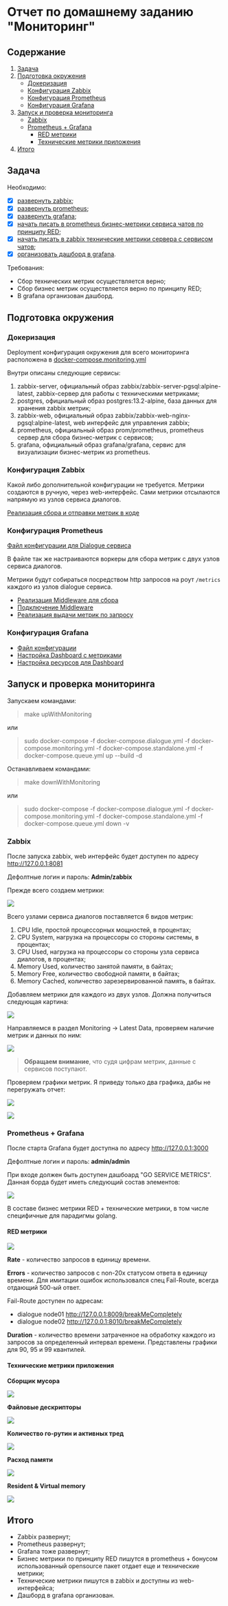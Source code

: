 # Отчет по домашнему заданию "Мониторинг"

## Содержание

1. [ Задача ](#task)
2. [ Подготовка окружения ](#preparation)
   - [ Докеризация ](#dockerize-it)
   - [ Конфигурация Zabbix ](#zabbix-config)
   - [ Конфигурация Prometheus ](#prometheus-config)
   - [ Конфигурация Grafana ](#grafana-config)
3. [ Запуск и проверка мониторинга ](#testing)
   - [ Zabbix ](#zabbix)
   - [ Prometheus + Grafana ](#prometheus-grafana)
      - [ RED метрики ](#grafana-red-metrics)
      - [ Технические метрики приложения ](#grafana-tech-metrics)
4. [ Итого ](#total)

<a name="task"></a>

## Задача

Необходимо:

- [x] [развернуть zabbix](#zabbix-config);
- [x] [развернуть prometheus](#prometheus-config);
- [x] [развернуть grafana](#grafana-config);
- [x] [начать писать в prometheus бизнес-метрики сервиса чатов по принципу RED](#grafana-red-metrics);
- [x] [начать писать в zabbix технические метрики сервера с сервисом чатов](#zabbix);
- [x] [организовать дашборд в grafana](#prometheus-grafana).

Требования:

- Сбор технических метрик осуществляется верно;
- Сбор бизнес метрик осуществляется верно по принципу RED;
- В grafana организован дашборд.

<a name="preparation"></a>

## Подготовка окружения

<a name="dockerize-it"></a>

### Докеризация

Deployment конфигурация окружения для всего мониторинга расположена
в [docker-compose.monitoring.yml](../../docker-compose.monitoring.yml)

Внутри описаны следующие сервисы:

1. zabbix-server, официальный образ zabbix/zabbix-server-pgsql:alpine-latest, zabbix-сервер для работы с техническими
   метриками;
2. postgres, официальный образ postgres:13.2-alpine, база данных для хранения zabbix метрик;
3. zabbix-web, официальный образ zabbix/zabbix-web-nginx-pgsql:alpine-latest, web интерфейс для управления zabbix;
4. prometheus, официальный образ prom/prometheus, prometheus сервер для сбора бизнес-метрик с сервисов;
5. grafana, официальный образ grafana/grafana, сервис для визуализации бизнес-метрик из prometheus.

<a name="zabbix-config"></a>

### Конфигурация Zabbix

Какой либо дополнительной конфигурации не требуется. Метрики создаются в ручную, через web-интерфейс. Сами метрики
отсылаются напрямую из узлов сервиса диалогов.

[Реализация сбора и отправки метрик в коде](../../dialogue/zabbix/observer.go)

<a name="prometheus-config"></a>

### Конфигурация Prometheus

[Файл конфигурации для Dialogue сервиса](../../deployment/prometheus/prometheus.yml)

В файле так же настраиваются воркеры для сбора метрик с двух узлов сервиса диалогов.

Метрики будут собираться посредством http запросов на роут `/metrics` каждого из узлов dialogue сервиса.

- [Реализация Middleware для сбора](../../dialogue/server/middleware.go#43)
- [Подключение Middleware](../../dialogue/server/server.go#38)
- [Реализация выдачи метрик по запросу](../../dialogue/server/server.go#69)

<a name="grafana-config"></a>

### Конфигурация Grafana

- [Файл конфигурации](../../deployment/grafana/config.ini)
- [Настройка Dashboard c метриками](../../deployment/grafana/dashboards/grafana-prometeus-metrics.json)
- [Настройка ресурсов для Dashboard](../../deployment/grafana/provisioning)

<a name="testing"></a>

## Запуск и проверка мониторинга

Запускаем командами:
> make upWithMonitoring

или

> sudo docker-compose -f docker-compose.dialogue.yml -f docker-compose.monitoring.yml -f docker-compose.standalone.yml -f docker-compose.queue.yml up --build -d


Останавливаем командами:
> make downWithMonitoring

или

> sudo docker-compose -f docker-compose.dialogue.yml -f docker-compose.monitoring.yml -f docker-compose.standalone.yml -f docker-compose.queue.yml down -v

<a name="zabbix"></a>

### Zabbix

После запуска zabbix, web интерфейс будет доступен по адресу http://127.0.0.1:8081

Дефолтные логин и пароль: **Admin/zabbix**

Прежде всего создаем метрики:

![](zbx-metrics-create.png)

Всего узлами сервиса диалогов поставляется 6 видов метрик:

1. CPU Idle, простой процессорных мощностей, в процентах;
2. CPU System, нагрузка на процессоры со стороны системы, в процентах;
3. CPU Used, нагрузка на процессоры со стороны узла сервиса диалогов, в процентах;
4. Memory Used, количество занятой памяти, в байтах;
5. Memory Free, количество свободной памяти, в байтах;
6. Memory Cached, количество зарезервированной память, в байтах.

Добавляем метрики для каждого из двух узлов. Должна получиться следующая картина:

![](zbx-metrics-done.png)

Направляемся в раздел Monitoring -> Latest Data, проверяем наличие метрик и данных по ним:

![](zbx-metrics-data.png)

> **Обращаем внимание**, что судя цифрам метрик, данные с сервисов поступают.

Проверяем графики метрик. Я приведу только два графика, дабы не перегружать отчет:

![](zbx-cpu-used.png)

![](zbx-mem-used.png)

<a name="prometheus-grafana"></a>

### Prometheus + Grafana

После старта Grafana будет доступна по адресу http://127.0.0.1:3000

Дефолтные логин и пароль: **admin/admin**

При входе должен быть доступен дашбоард "GO SERVICE METRICS". Данная борда будет иметь следующий состав элементов:

![](grafana-dashboard.png)

В составе бизнес метрики RED + технические метрики, в том числе специфичные для парадигмы golang.

<a name="grafana-red-metrics"></a>

#### RED метрики

![](grafana-red.png)

**Rate** - количество запросов в единицу времени.

**Errors** - количество запросов с non-20x статусом ответа в единицу времени. Для имитации ошибок использовался спец
Fail-Route, всегда отдающий 500-ый ответ.

Fail-Route доступен по адресам:

- dialogue node01 http://127.0.0.1:8009/breakMeCompletely
- dialogue node02 http://127.0.0.1:8010/breakMeCompletely

**Duration** - количество времени затраченное на обработку каждого из запросов за определенный интервал времени.
Представлены графики для 90, 95 и 99 квантилей.

<a name="grafana-tech-metrics"></a>

#### Технические метрики приложения

**Сборщик мусора**

![](grafana-gc.png)

**Файловые дескрипторы**

![](grafana-fds.png)

**Количество го-рутин и активных тред**

![](grafana-goroutines.png)

**Расход памяти**

![](grafana-mem.png)

**Resident & Virtual memory**

![](grafana-proc-mem.png)

<a name="total"></a>

## Итого

- Zabbix развернут;
- Prometheus развернут;
- Grafana тоже развернут;
- Бизнес метрики по принципу RED пишутся в prometheus + бонусом использованный opensource пакет отдает еще и технические
  метрики;
- Технические метрики пишутся в zabbix и доступны из web-интерфейса;
- Дашборд в grafana организован.
